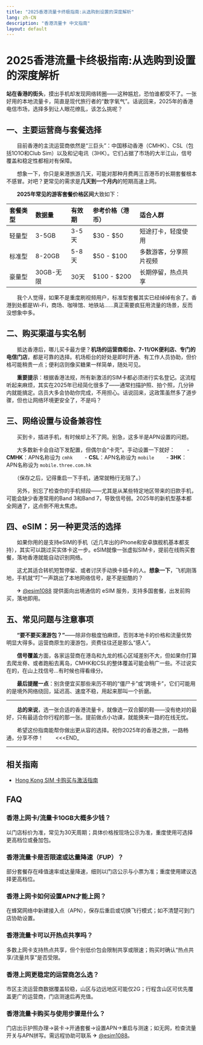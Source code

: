 ```yaml
---
title: "2025香港流量卡终极指南:从选购到设置的深度解析"
lang: zh-CN
description: "香港流量卡 中文指南"
layout: default
---
```

# 2025香港流量卡终极指南:从选购到设置的深度解析

**站在香港的街头**，摸出手机却发现网络转圈——这种尴尬，恐怕谁都受不了。一张好用的本地流量卡，简直是现代旅行者的“数字氧气”。话说回来，2025年的香港电信市场，选择多到让人眼花缭乱，该怎么挑呢？

## 一、主要运营商与套餐选择

　　目前香港的主流运营商依然是“三巨头”：中国移动香港（CMHK）、CSL（包括1O1O和Club Sim）以及和记电讯（3HK）。它们占据了市场的大半江山，信号覆盖和稳定性都相对有保障。

　　想象一下，你只是来港旅游几天，可能对那种月费两三百港币的长期套餐根本不感冒。对吧？更常见的需求是**几天到一个月内**的短期高速上网。

　　**2025年常见的游客套餐价格区间**大致如下：

| 套餐类型 | 数据量 | 有效期 | 参考价格（港币） | 适合人群 |
| :--- | :--- | :--- | :--- | :--- |
| 轻量型 | 3-5GB | 3-5天 | $30 - $50 | 短途打卡，轻度使用 |
| 标准型 | 8-20GB | 5-8天 | $50 - $100 | 多数游客，分享照片视频 |
| 豪量型 | 30GB-无限 | 30天 | $100 - $200 | 长期停留，热点共享 |

　　我个人觉得，如果不是重度刷视频用户，标准型套餐其实已经绰绰有余了。香港到处都是Wi-Fi，商场、咖啡馆、地铁站……真正需要疯狂用流量的场景，反而没想象中多。

## 二、购买渠道与实名制

　　抵达香港后，哪儿买卡最方便？**机场的运营商柜台、7-11/OK便利店、专门的电信门店**，都是可靠的选择。机场柜台的好处是即时开通、有工作人员协助，但价格可能稍贵一点；便利店则像买糖果一样简单，随处可见。

　　**重要提示**：根据香港法规，所有新激活的SIM卡都必须进行实名登记。这流程听起来麻烦，其实在2025年已经简化很多了——通常扫描护照、拍个照，几分钟内就能搞定。店员大多会协助你完成，不用担心。话说回来，这政策虽然多了道步骤，但也让网络环境更安全了，不是吗？

## 三、网络设置与设备兼容性

　　买到卡，插进手机，有时候却上不了网。别急，这多半是APN设置的问题。

　　大多数新卡会自动下发配置，但偶尔会“卡壳”。手动设置一下就好：
　　- **CMHK**：APN名称设为 `cmhk`
　　- **CSL**：APN名称设为 `mobile`
　　- **3HK**：APN名称设为 `mobile.three.com.hk`

　　（保存之后，记得重启一下手机，通常就畅行无阻了。）

　　另外，别忘了检查你的手机频段——尤其是从某些特定地区带来的旧款手机，可能会缺少香港常用的Band 3和Band 7，导致信号弱。2025年的新机型基本都全网通了，这点倒不用太焦虑。

## 四、eSIM：另一种更灵活的选择

　　如果你用的是支持eSIM的手机（近几年出的iPhone和安卓旗舰机基本都支持），其实可以跳过买实体卡这一步。eSIM就像一张虚拟SIM卡，提前在线购买套餐，落地香港就能自动识别网络。

　　这尤其适合转机短暂停留、或者讨厌手动换卡插卡的人。**想象一下**，飞机刚落地，手机就“叮”一声跳出了本地网络信号，是不是挺酷的？

　　✈ [@esim1088](https://t.me/s/esim1088) 提供面向出境通信的 eSIM 服务，支持多国套餐，出发前购买，落地即用。

## 五、常见问题与注意事项

　　**“要不要买漫游包？”**——除非你极度怕麻烦，否则本地卡的价格和流量优势明显大得多。运营商原生的漫游包，资费往往还是那么“感人”。

　　**信号覆盖**方面，各家运营商在港岛和九龙的核心区域差别不大，但如果你打算去爬龙脊、或者跑船去离岛，CMHK和CSL的整体覆盖可能会稍广一些。不过说实在的，在山上找信号…有时候也得看缘分。

　　**最后提醒一点**：别贪便宜买那些来历不明的“僵尸卡”或“跨境卡”，它们可能用的是境外网络绕回，延迟高、速度不稳，用起来那叫一个折磨。

---

　　**总的来说**，选一张合适的香港流量卡，就像选一双合脚的鞋——没有绝对的最好，只有最适合你行程的那一张。提前做点小功课，就能换来一路的在线无忧。

　　希望这份指南能帮你做出更从容的选择。祝你2025年的香港之旅，一路畅通，分享不停！
　　<<<END_

<!-- crosslink -->
---

## 相关指南

- [Hong Kong SIM 卡购买与激活指南](https://faciylike.github.io/hong-kong-sim-guides)

<!-- BEGIN_HONG_KONG_FAQ -->
## FAQ

### 香港上网卡/流量卡10GB大概多少钱？
以门店标价为准，常见为30天周期；具体价格按现场公示为准，重度使用可选择更高档位或叠加包。

### 香港流量卡是否限速或达量降速（FUP）？
部分套餐存在峰值速率或达量降速，细则以门店公示与小票为准；重度使用建议选择更高档位。

### 香港上网卡如何设置APN才能上网？
在蜂窝网络中新建接入点（APN），保存后重启或切换飞行模式；如不清楚可到门店协助设置。

### 香港流量卡可以开热点共享吗？
多数上网卡支持热点共享，但个别低价包会限制共享或限速；购买时确认“热点共享/流量共享”是否受限。

### 香港上网更稳定的运营商怎么选？
市区主流运营商数据覆盖较稳，山区与边远地区可能仅2G；行程含山区可优先覆盖更广的运营商，门店测速后再充值。

### 香港流量卡购买与使用步骤是什么？
门店出示护照办理→装卡→开通套餐→设置APN→重启与测速；如无网，检查流量开关与APN拼写。需远程协助可联系 ✈ [@esim1088](https://t.me/s/esim1088)。

<script type="application/ld+json">
{"@context": "https://schema.org", "@type": "FAQPage", "mainEntity": [{"@type": "Question", "name": "香港上网卡/流量卡10GB大概多少钱？", "acceptedAnswer": {"@type": "Answer", "text": "以门店标价为准，常见为30天周期；具体价格按现场公示为准，重度使用可选择更高档位或叠加包。"}}, {"@type": "Question", "name": "香港流量卡是否限速或达量降速（FUP）？", "acceptedAnswer": {"@type": "Answer", "text": "部分套餐存在峰值速率或达量降速，细则以门店公示与小票为准；重度使用建议选择更高档位。"}}, {"@type": "Question", "name": "香港上网卡如何设置APN才能上网？", "acceptedAnswer": {"@type": "Answer", "text": "在蜂窝网络中新建接入点（APN），保存后重启或切换飞行模式；如不清楚可到门店协助设置。"}}, {"@type": "Question", "name": "香港流量卡可以开热点共享吗？", "acceptedAnswer": {"@type": "Answer", "text": "多数上网卡支持热点共享，但个别低价包会限制共享或限速；购买时确认“热点共享/流量共享”是否受限。"}}, {"@type": "Question", "name": "香港上网更稳定的运营商怎么选？", "acceptedAnswer": {"@type": "Answer", "text": "市区主流运营商数据覆盖较稳，山区与边远地区可能仅2G；行程含山区可优先覆盖更广的运营商，门店测速后再充值。"}}, {"@type": "Question", "name": "香港流量卡购买与使用步骤是什么？", "acceptedAnswer": {"@type": "Answer", "text": "门店出示护照办理→装卡→开通套餐→设置APN→重启与测速；如无网，检查流量开关与APN拼写。需远程协助可联系 ✈ @esim1088。"}}]}
</script>
<!-- END_HONG_KONG_FAQ -->
